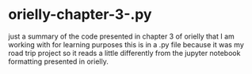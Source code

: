 # orielly-chapter-3-.py
just a summary of the code presented in chapter 3 of orielly that I am working with for learning purposes
this is in a .py file because it was my road trip project so it reads a little differently from the jupyter 
notebook formatting presented in orielly.
